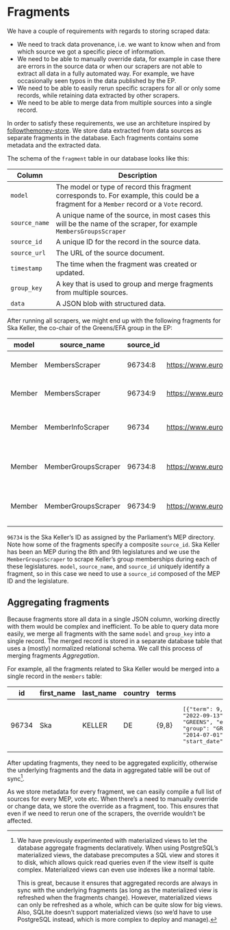 # Fragments

We have a couple of requirements with regards to storing scraped data:

* We need to track data provenance, i.e. we want to know when and from which source we got a specific piece of information.
* We need to be able to manually override data, for example in case there are errors in the source data or when our scrapers are not able to extract all data in a fully automated way. For example, we have occasionally seen typos in the data published by the EP.
* We need to be able to easily rerun specific scrapers for all or only some records, while retaining data extracted by other 
scrapers.
* We need to be able to merge data from multiple sources into a single record.

In order to satisfy these requirements, we use an architeture inspired by [followthemoney-store](https://github.com/alephdata/followthemoney-store). We store data extracted from data sources as separate fragments in the database. Each fragments contains some metadata and the extracted data.

The schema of the `fragment` table in our database looks like this:

| Column | Description |
| --- | --- |
|`model` | The model or type of record this fragment corresponds to. For example, this could be a fragment for a `Member` record or a `Vote` record. |
| `source_name` | A unique name of the source, in most cases this will be the name of the scraper, for example `MembersGroupsScraper` |
| `source_id` | A unique ID for the record in the source data. |
| `source_url` | The URL of the source document. |
| `timestamp` | The time when the fragment was created or updated. |
| `group_key` | A key that is used to group and merge fragments from multiple sources. |
| `data` | A JSON blob with structured data. |

After running all scrapers, we might end up with the following fragments for Ska Keller, the co-chair of the Greens/EFA group in the EP:

| model | source_name | source_id | source_url | timestamp | group_key | data |
| --- | --- | --- | --- | --- | --- | --- |
| Member | MembersScraper | 96734:8 | https://www.europarl.europa.eu/meps/en/directory/xml/?leg=8 | 2023-03-11 19:01:40 | 96734 | <pre lang="json">{"term": 8}</pre> |
| Member | MembersScraper | 96734:9 | https://www.europarl.europa.eu/meps/en/directory/xml/?leg=9 | 2023-03-11 18:51:46 | 96734 | <pre lang="json">{"term": 9}</pre> |
| Member | MemberInfoScraper | 96734 | https://www.europarl.europa.eu/meps/en/96734/NAME/home | 2023-03-11 19:18:37 | 96734 | <pre lang="json">{"email": "franziska.keller@europarl.europa.eu", "country": "DE", "twitter": "https://twitter.com/SkaKeller", "facebook": null, "last_name": "KELLER", "first_name": "Ska", "date_of_birth": "1981-11-22"}</pre> |
| Member | MemberGroupsScraper | 96734:8 | https://www.europarl.europa.eu/meps/en/96734/NAME/history/8 | 2023-03-14 19:36:44 | 96734 | <pre lang="json">{"group_memberships": [{"term": 8, "group": "GREENS", "end_date": "2016-12-13", "start_date": "2014-07-01"}, {"term": 8, "group": "GREENS", "end_date": "2019-07-01", "start_date": "2016-12-14"}]}</pre> |
| Member | MemberGroupsScraper | 96734:9 | https://www.europarl.europa.eu/meps/en/96734/NAME/history/9 | 2023-03-14 17:03:49 | 96734 | <pre lang="json">{"group_memberships": [{"term": 9, "group": "GREENS", "end_date": "2022-09-13", "start_date": "2019-07-02"}, {"term": 9, "group": "GREENS", "end_date": null, "start_date": "2022-09-14"}]}</pre> |

`96734` is the Ska Keller’s ID as assigned by the Parliament’s MEP directory. Note how some of the fragments specify a composite `source_id`. Ska Keller has been an MEP during the 8th and 9th legislatures and we use the `MemberGroupsScraper` to scrape Keller’s group memberships during each of these legislatures. `model`, `source_name`, and `source_id` uniquely identify a fragment, so in this case we need to use a `source_id` composed of the MEP ID and the legislature.

## Aggregating fragments
Because fragments store all data in a single JSON column, working directly with them would be complex and inefficient. To be able to query data more easily, we merge all fragments with the same `model` and `group_key` into a single record. The merged record is stored in a separate database table that uses a (mostly) normalized relational schema. We call this process of merging fragments *Aggregation*.

For example, all the fragments related to Ska Keller would be merged into a single record in the `members` table:

| id | first_name | last_name | country | terms | group_memberships | date_of_birth | email | facebook | twitter |
| --- | --- | --- | --- | --- | --- | --- | --- | --- | --- |
| 96734 | Ska | KELLER | DE | {9,8} | <pre lang="json">[{"term": 9, "group": "GREENS", "end_date": "2022-09-13", "start_date": "2019-07-02"}, {"term": 9, "group": "GREENS", "end_date": null, "start_date": "2022-09-14"}, {"term": 8, "group": "GREENS", "end_date": "2016-12-13", "start_date": "2014-07-01"}, {"term": 8, "group": "GREENS", "end_date": "2019-07-01", "start_date": "2016-12-14"}]</pre> | 1981-11-22 | franziska.keller@europarl.europa.eu | NULL | https://twitter.com/SkaKeller |

After updating fragments, they need to be aggregated explicitly, otherwise the underlying fragments and the data in aggregated table will be out of sync[^views].

[^views]:
    We have previously experimented with materialized views to let the database aggregate fragments declaratively. When using PostgreSQL’s materialized views, the database precomputes a SQL view and stores it to disk, which allows quick read queries even if the view itself is quite complex. Materialized views can even use indexes like a normal table.

    This is great, because it ensures that aggregated records are always in sync with the underlying fragments (as long as the materialized view is refreshed when the fragments change). However, materialized views can only be refreshed as a whole, which can be quite slow for big views. Also, SQLite doesn’t support materialized views (so we’d have to use PostgreSQL instead, which is more complex to deploy and manage).

As we store metadata for every fragment, we can easily compile a full list of sources for every MEP, vote etc. When there’s a need to manually override or change data, we store the override as a fragment, too. This ensures that even if we need to rerun one of the scrapers, the override wouldn’t be affected.
